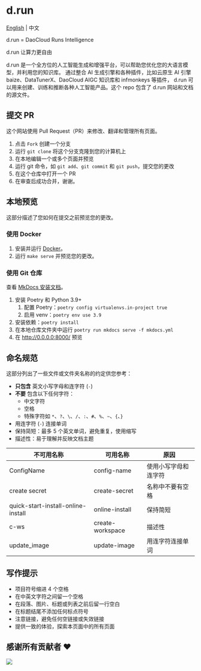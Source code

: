 # d.run

[English](./README.md) | 中文

d.run = DaoCloud Runs Intelligence

d.run 让算力更自由

d.run 是一个全方位的人工智能生成和增强平台，可以帮助您优化您的大语言模型，并利用您的知识库。
通过整合 AI 生成引擎和各种插件，比如云原生 AI 引擎 baize、DataTunerX、DaoCloud AIGC 知识库和 infmonkeys 等插件，
d.run 可以用来创建、训练和推断各种人工智能产品。这个 repo 包含了 d.run 网站和文档的源文件。

## 提交 PR

这个网站使用 Pull Request（PR）来修改、翻译和管理所有页面。

1. 点击 `Fork` 创建一个分支
2. 运行 `git clone` 将这个分支克隆到您的计算机上
3. 在本地编辑一个或多个页面并预览
4. 运行 git 命令，如 `git add`、`git commit` 和 `git push`，提交您的更改
5. 在这个仓库中打开一个 PR
6. 在审查后成功合并，谢谢。

## 本地预览

这部分描述了您如何在提交之前预览您的更改。

### 使用 Docker

1. 安装并运行 [Docker](https://www.docker.com/)。
2. 运行 `make serve` 并预览您的更改。

### 使用 Git 仓库

查看 [MkDocs 安装文档](https://squidfunk.github.io/mkdocs-material/getting-started/)。

1. 安装 Poetry 和 Python 3.9+
    1. 配置 Poetry：`poetry config virtualenvs.in-project true`
    2. 启用 venv：`poetry env use 3.9`
2. 安装依赖：`poetry install`
3. 在本地仓库文件夹中运行 `poetry run mkdocs serve -f mkdocs.yml`
4. 在 <http://0.0.0.0:8000/> 预览

## 命名规范

这部分列出了一些文件或文件夹名称的约定供您参考：

- **只包含** 英文小写字母和连字符 (`-`)
- **不要** 包含以下任何字符：
    - 中文字符
    - 空格
    - 特殊字符如 `*`、`?`、`\`、`/`、`:`、`#`、`%`、`~`、`{`、`}`
- 用连字符 (`-`) 连接单词
- 保持简短：最多 5 个英文单词，避免重复，使用缩写
- 描述性：易于理解并反映文档主题

| 不可用名称                        | 可用名称          | 原因                                      |
| ---------------------------------- | ---------------- | ---------------------------------------- |
| ConfigName                         | config-name      | 使用小写字母和连字符            |
| create secret                      | create-secret    | 名称中不要有空格 |
| quick-start-install-online-install | online-install   | 保持简短                               |
| c-ws                               | create-workspace | 描述性                           |
| update_image                       | update-image     | 用连字符连接单词               |

## 写作提示

- 项目符号缩进 4 个空格
- 在中英文字符之间留一个空格
- 在段落、图片、标题或列表之前后留一行空白
- 在标题结尾不添加任何标点符号
- 注意链接，避免任何空链接或失效链接
- 提供一致的体验，探索本页面中的所有页面

## 感谢所有贡献者 ❤

<a href="https://github.com/ray-knowledge/drun-doc/graphs/contributors">
  <img src="https://contrib.rocks/image?repo=ray-knowledge/drun-doc" />
</a>
